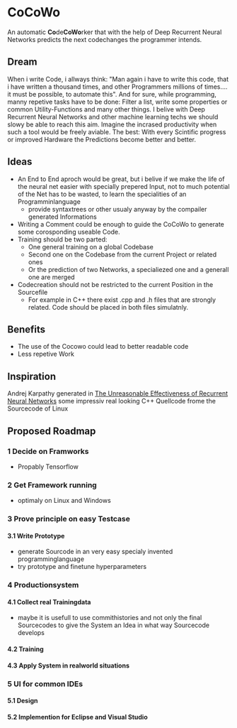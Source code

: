 # CoCoWo
An automatic **Co**de**CoWo**rker that with the help of Deep Recurrent Neural Networks predicts the next codechanges the programmer intends.

## Dream
When i write Code, i allways think: "Man again i have to write this code, that i have written a thousand times, and other Programmers millions of times.... it must be possible, to automate this". And for sure, while programming, manny repetive tasks have to be done: Filter a list, write some properties or common Utility-Functions and many other things. I belive with Deep Recurrent Neural Networks and other machine learning techs we should slowy be able to reach this aim. Imagine the incrased productivity when such a tool would be freely aviable. The best: With every Scintific progress or improved Hardware the Predictions become better and better. 

## Ideas
- An End to End aproch would be great, but i belive if we make the life of the neural net easier with specially prepered Input, not to much potential of the Net has to be wasted, to learn the specialities of an Programminlanguage
   * provide syntaxtrees or other usualy anyway by the compailer generated Informations
- Writing a Comment could be enough to guide the CoCoWo to generate some corosponding useable Code.
- Training should be two parted:
   * One general training on a global Codebase
   * Second one on the Codebase from the current Project or related ones
   * Or the prediction of two Networks, a specialiezed one and a generall one are merged
- Codecreation should not be restricted to the current Position in the Sourcefile
   * For example in C++ there exist .cpp and .h files that are strongly related. Code should be placed in both files simulatnly.
   
   
## Benefits
- The use of the Cocowo could lead to better readable code
- Less repetive Work 

## Inspiration
Andrej Karpathy generated in [The Unreasonable Effectiveness of Recurrent Neural Networks](http://karpathy.github.io/2015/05/21/rnn-effectiveness/) some impressiv real looking C++ Quellcode frome the Sourcecode of Linux
## Proposed Roadmap

### 1 Decide on Framworks

- Propably Tensorflow

### 2 Get Framework running
- optimaly on Linux and Windows

### 3 Prove principle on easy Testcase
#### 3.1 Write Prototype
- generate Sourcode in an very easy specialy invented programminglanguage
- try prototype and finetune hyperparameters

### 4 Productionsystem

#### 4.1 Collect real Trainingdata
- maybe it is usefull to use commithistories and not only the final Sourcecodes to give the System an Idea in what way Sourcecode develops

#### 4.2 Training

#### 4.3 Apply System in realworld situations

### 5 UI for common IDEs

#### 5.1 Design
#### 5.2 Implemention for Eclipse and Visual Studio 

